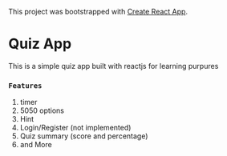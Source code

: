 This project was bootstrapped with [Create React App](https://github.com/facebook/create-react-app).

# Quiz App

This is a simple quiz app built with reactjs for learning purpures

### `Features`
1. timer
2. 5050 options
3. Hint 
4. Login/Register (not implemented)
5. Quiz summary (score and percentage)
6. and More



